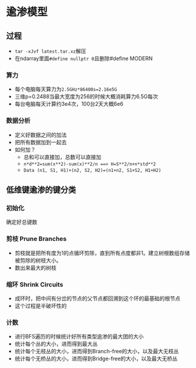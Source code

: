 # 逾渗模型
## 过程
+ `tar -xJvf latest.tar.xz`解压
+ 在ndarray里面`#define nullptr 0`且删除#define MODERN

### 算力
+ 每个电脑每天算力为`2.5GHz*86400s=2.16e5G`
+ 三维p=0.2488当最大宽度为256的时候大概消耗算力6.5G每次
+ 每台电脑每天计算约3e4次，100台2天大概6e6

### 数据分析
+ 定义好数据之间的加法
+ 把所有数据加到一起去
+ 如何加？
  + 总和可以直接加，总数可以直接加
  + `n*d**2=sum(x**2)-sum(x)**2/n ==> H=S**2/n+n*std**2`
  + `Data (n1, S1, H1)+(n2, S2, H2)=(n1+n2, S1+S2, H1+H2)`

## 低维键逾渗的键分类
### 初始化
确定好总键数

### 剪枝 Prune Branches
+ 剪枝就是把所有度为1的点循环剪除，直到所有点度都非1。建立树根数组存储被剪除的树枝大小。
+ 数出来最大的树枝

### 缩环 Shrink Circuits
+ 成环时，把中间有分岔的节点的父节点都回溯到这个环的最基础的根节点
+ 这个过程是半破坏性的

### 计数

+ 进行BFS遍历的时候统计好所有类型逾渗的最大团的大小
+ 统计每个丛的大小，进而得到最大丛
+ 统计每个无枝丛的大小，进而得到Branch-free的大小，以及最大无枝丛
+ 统计每个无桥丛的大小，进而得到Bridge-free的大小，以及最大无桥丛

